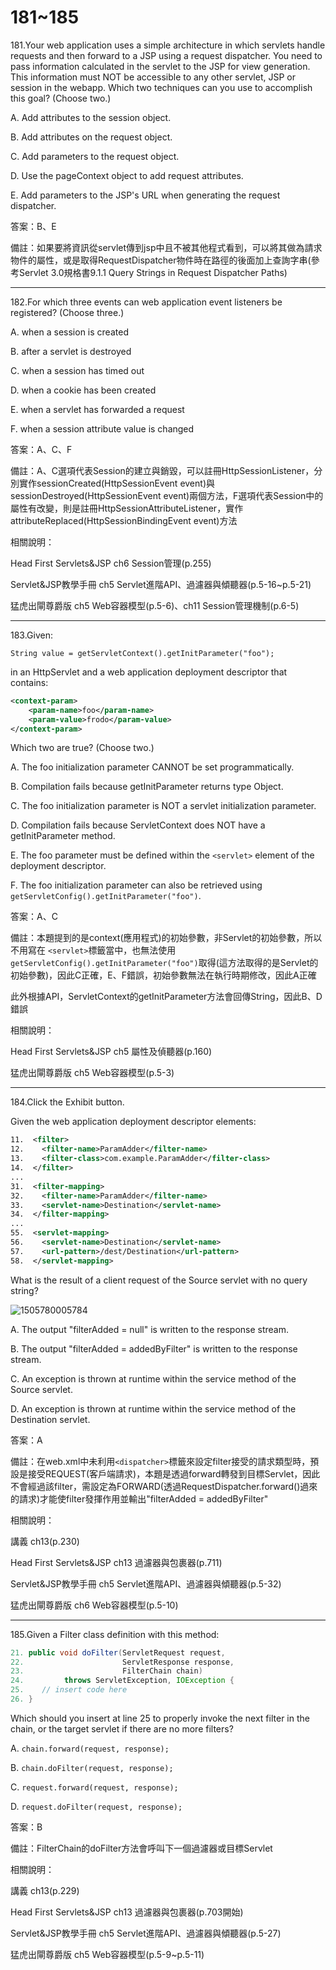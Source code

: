 181~185
========================

181.Your web application uses a simple architecture in which servlets handle requests and then forward to a JSP using a request dispatcher. You need to pass information calculated in the servlet to the JSP for view generation. This information must NOT be accessible to any other servlet, JSP or session in the webapp. Which two techniques can you use to accomplish this goal? (Choose two.)

A.   Add attributes to the session object. 

B.   Add attributes on the request object. 

C.   Add parameters to the request object. 

D.   Use the pageContext object to add request attributes. 

E.   Add parameters to the JSP's URL when generating the request dispatcher.

答案：B、E

備註：如果要將資訊從servlet傳到jsp中且不被其他程式看到，可以將其做為請求物件的屬性，或是取得RequestDispatcher物件時在路徑的後面加上查詢字串(參考Servlet 3.0規格書9.1.1 Query Strings in Request Dispatcher Paths)


---
182.For which three events can web application event listeners be registered? (Choose three.)

A.   when a session is created 

B.   after a servlet is destroyed 

C.   when a session has timed out 

D.   when a cookie has been created 

E.   when a servlet has forwarded a request 

F.   when a session attribute value is changed

答案：A、C、F

備註：A、C選項代表Session的建立與銷毀，可以註冊HttpSessionListener，分別實作sessionCreated(HttpSessionEvent event)與sessionDestroyed(HttpSessionEvent event)兩個方法，F選項代表Session中的屬性有改變，則是註冊HttpSessionAttributeListener，實作attributeReplaced(HttpSessionBindingEvent event)方法

相關說明：

Head First Servlets&JSP ch6 Session管理(p.255)

Servlet&JSP教學手冊 ch5 Servlet進階API、過濾器與傾聽器(p.5-16~p.5-21)

猛虎出閘尊爵版 ch5 Web容器模型(p.5-6)、ch11 Session管理機制(p.6-5)

---
183.Given: 

`String value = getServletContext().getInitParameter("foo"); `

in an HttpServlet and a web application deployment descriptor that contains: 

```xml
<context-param>    
	<param-name>foo</param-name>    
	<param-value>frodo</param-value> 
</context-param> 
```

Which two are true? (Choose two.)

A.   The foo initialization parameter CANNOT be set programmatically. 

B.   Compilation fails because getInitParameter returns type Object. 

C.   The foo initialization parameter is NOT a servlet initialization parameter. 

D.   Compilation fails because ServletContext does NOT have a getInitParameter method. 

E.   The foo parameter must be defined within the `<servlet>` element of the deployment descriptor. 

F.   The foo initialization parameter can also be retrieved using `getServletConfig().getInitParameter("foo")`.

答案：A、C

備註：本題提到的是context(應用程式)的初始參數，非Servlet的初始參數，所以不用寫在
`<servlet>`標籤當中，也無法使用`getServletConfig().getInitParameter("foo")`取得(這方法取得的是Servlet的初始參數)，因此C正確，E、F錯誤，初始參數無法在執行時期修改，因此A正確

此外根據API，ServletContext的getInitParameter方法會回傳String，因此B、D錯誤

相關說明：

Head First Servlets&JSP ch5 屬性及偵聽器(p.160)

猛虎出閘尊爵版 ch5 Web容器模型(p.5-3)

---
184.Click the Exhibit button. 

Given the web application deployment descriptor elements: 

```xml
11.  <filter> 
12.    <filter-name>ParamAdder</filter-name> 
13.    <filter-class>com.example.ParamAdder</filter-class>
14.  </filter> 
... 
31.  <filter-mapping> 
32.    <filter-name>ParamAdder</filter-name> 
33.    <servlet-name>Destination</servlet-name> 
34.  </filter-mapping>
... 
55.  <servlet-mapping> 
56.    <servlet-name>Destination</servlet-name> 
57.    <url-pattern>/dest/Destination</url-pattern> 
58.  </servlet-mapping> 
```

What is the result of a client request of the Source servlet with no query string? 

![1505780005784](file://media/24174.jpeg)

A.   The output "filterAdded = null" is written to the response stream. 

B.   The output "filterAdded = addedByFilter" is written to the response stream. 

C.   An exception is thrown at runtime within the service method of the Source servlet. 

D.   An exception is thrown at runtime within the service method of the Destination servlet.

答案：A

備註：在web.xml中未利用`<dispatcher>`標籤來設定filter接受的請求類型時，預設是接受REQUEST(客戶端請求)，本題是透過forward轉發到目標Servlet，因此不會經過該filter，需設定為FORWARD(透過RequestDispatcher.forward()過來的請求)才能使filter發揮作用並輸出"filterAdded = addedByFilter"

相關說明：

講義 ch13(p.230)

Head First Servlets&JSP ch13 過濾器與包裹器(p.711)

Servlet&JSP教學手冊 ch5 Servlet進階API、過濾器與傾聽器(p.5-32)

猛虎出閘尊爵版 ch6 Web容器模型(p.5-10)

---
185.Given a Filter class definition with this method:  

```java
21. public void doFilter(ServletRequest request, 
22.                      ServletResponse response, 
23.                      FilterChain chain) 
24.         throws ServletException, IOException { 
25.    // insert code here 
26. } 
```

Which should you insert at line 25 to properly invoke the next filter in the chain, or the target servlet if there are no more filters?

A.   `chain.forward(request, response); `

B.   `chain.doFilter(request, response); `

C.   `request.forward(request, response); `

D.   `request.doFilter(request, response);`

答案：B

備註：FilterChain的doFilter方法會呼叫下一個過濾器或目標Servlet

相關說明：

講義 ch13(p.229)

Head First Servlets&JSP ch13 過濾器與包裹器(p.703開始)

Servlet&JSP教學手冊 ch5 Servlet進階API、過濾器與傾聽器(p.5-27)

猛虎出閘尊爵版 ch5 Web容器模型(p.5-9~p.5-11)

